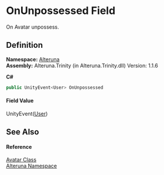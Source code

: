 # OnUnpossessed Field


On Avatar unpossess.



## Definition
**Namespace:** <a href="N_Alteruna">Alteruna</a>  
**Assembly:** Alteruna.Trinity (in Alteruna.Trinity.dll) Version: 1.1.6

**C#**
``` C#
public UnityEvent<User> OnUnpossessed
```



#### Field Value
UnityEvent(<a href="T_Alteruna_User">User</a>)

## See Also


#### Reference
<a href="T_Alteruna_Avatar">Avatar Class</a>  
<a href="N_Alteruna">Alteruna Namespace</a>  
